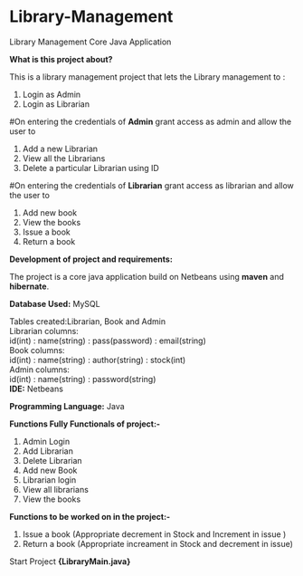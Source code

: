 # Library-Management
Library Management Core Java Application

<b>What is this project about?</b>

This is a library management project that lets the Library management to :

1)	Login as Admin
2)	Login as Librarian

#On entering the credentials of <b>Admin</b> grant access as admin and allow the user to 

1)	Add a new Librarian 
2)	View all the Librarians
3)	Delete a particular Librarian using  ID

#On entering the credentials of <b>Librarian</b> grant access as librarian and allow the user to

1)	Add new book
2)	View the books
3)	Issue a book
4)	Return a book

<b>Development of project and requirements:</b>

The project is a core java application build on Netbeans using <b>maven</b> and <b>hibernate</b>.

<b>Database Used:</b>
MySQL

Tables created:Librarian, Book and Admin<br/>
Librarian columns:<br/>
id(int) : name(string) : pass(password) : email(string)<br/>
Book columns:<br/>
id(int) : name(string) : author(string) : stock(int)<br/>
Admin columns:<br/>
id(int) : name(string) : password(string)<br/>
<b>IDE:</b>
Netbeans

<b>Programming Language:</b>
Java

<b>Functions Fully Functionals of project:-</b>

1)	Admin Login
2)	Add Librarian
3)	Delete Librarian
4)	Add new Book
5)	Librarian login 
6)	View all librarians
7)	View the books

<b>Functions to be worked on in the project:-</b>

1)	Issue a book  (Appropriate decrement in Stock and Increment in issue )
2)	Return a book (Appropriate increament in Stock and decrement in issue)

Start Project <b>{LibraryMain.java}</b>
